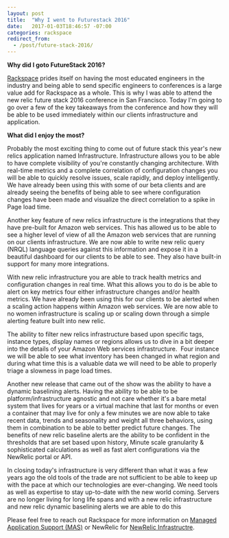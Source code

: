 ```yaml
---
layout: post
title:  "Why I went to Futurestack 2016"
date:   2017-01-03T18:46:57 -07:00
categories: rackspace
redirect_from:
  - /post/future-stack-2016/
---
```



**Why did I goto FutureStack 2016?**

[Rackspace](http://www.rackspace.com) prides itself on having the most educated engineers in the industry and being able to send specific engineers to conferences is a large value add for Rackspace as a whole. This is why I was able to attend the new relic future stack 2016 conference in San Francisco. Today I'm going to go over a few of the key takeaways from the conference and how they will be able to be used immediately within our clients infrastructure and application.

**What did I enjoy the most?**

Probably the most exciting thing to come out of future stack this year's new relics application named Infrastructure. Infrastructure allows you to be able to have complete visibility of you're constantly changing architecture. With real-time metrics and a complete correlation of configuration changes you will be able to quickly resolve issues, scale rapidly, and deploy intelligently. We have already been using this with some of our beta clients and are already seeing the benefits of being able to see where configuration changes have been made and visualize the direct correlation to a spike in Page load time.

Another key feature of new relics infrastructure is the integrations that they have pre-built for Amazon web services. This has allowed us to be able to see a higher level of view of all the Amazon web services that are running on our clients infrastructure. We are now able to write new relic query (NRQL) language queries against this information and expose it in a beautiful dashboard for our clients to be able to see. They also have built-in support for many more integrations.

With new relic infrastructure you are able to track health metrics and configuration changes in real time. What this allows you to do is be able to alert on key metrics four either infrastructure changes and/or health metrics. We have already been using this for our clients to be alerted when a scaling action happens within Amazon web services. We are now able to no women infrastructure is scaling up or scaling down through a simple alerting feature built into new relic.

The ability to filter new relics infrastructure based upon specific tags, instance types, display names or regions allows us to dive in a bit deeper into the details of your Amazon Web services infrastructure.  Four instance we will be able to see what inventory has been changed in what region and during what time this is a valuable data we will need to be able to properly triage a slowness in page load times.

Another new release that came out of the show was the ability to have a dynamic baselining alerts. Having the ability to be able to be platform/infrastructure agnostic and not care whether it's a bare metal system that lives for years or a virtual machine that last for months or even a container that may live for only a few minutes we are now able to take recent data, trends and seasonality and weight all three behaviors, using them in combination to be able to better predict future changes. The benefits of new relic baseline alerts are the ability to be confident in the thresholds that are set based upon history, Minute scale granularity & sophisticated calculations as well as fast alert configurations via the NewRelic portal or API.

In closing today's infrastructure is very different than what it was a few years ago the old tools of the trade are not sufficient to be able to keep up with the pace at which our technologies are ever-changing. We need tools as well as expertise to stay up-to-date with the new world coming. Servers are no longer living for long life spans and with a new relic infrastructure and new relic dynamic baselining alerts we are able to do this

Please feel free to reach out Rackspace for more information on [Managed Application Support (MAS)](https://www.rackspace.com/en-us/digital/managed-application-services/critical-applications) or NewRelic for [NewRelic Infrastructre](https://newrelic.com/infrastructure). 

